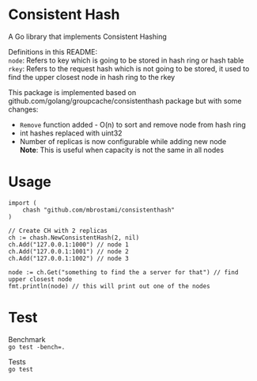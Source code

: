# Consistent Hash
A Go library that implements Consistent Hashing

Definitions in this README:  
`node`: Refers to key which is going to be stored in hash ring or hash table    
`rkey`: Refers to the request hash which is not going to be stored, it used to find the upper closest node in hash ring to the rkey  
   
This package is implemented based on  github.com/golang/groupcache/consistenthash package but with some changes:  
- `Remove` function added - O(n) to sort and remove node from hash ring   
- int hashes replaced with uint32  
- Number of replicas is now configurable while adding new node   
**Note**: This is useful when capacity is not the same in all nodes  

# Usage

```
import (
    chash "github.com/mbrostami/consistenthash"
)

// Create CH with 2 replicas
ch := chash.NewConsistentHash(2, nil)
ch.Add("127.0.0.1:1000") // node 1
ch.Add("127.0.0.1:1001") // node 2
ch.Add("127.0.0.1:1002") // node 3

node := ch.Get("something to find the a server for that") // find upper closest node
fmt.println(node) // this will print out one of the nodes  
```

# Test

Benchmark  
`go test -bench=.`   

Tests  
`go test`    
